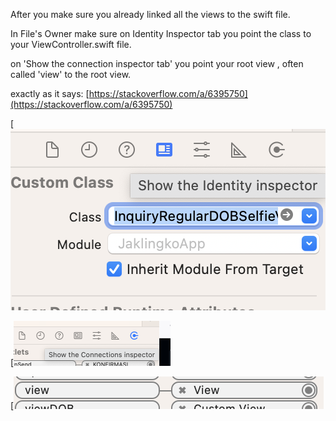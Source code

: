 After you make sure you already linked all the views to the swift file.  

In File's Owner make sure on Identity Inspector tab you point the class to your ViewController.swift file.  

on 'Show the connection inspector tab' you point your root view , often called 'view' to the root view.

exactly as it says: [https://stackoverflow.com/a/6395750](https://stackoverflow.com/a/6395750)  

[![alt text](https://raw.githubusercontent.com/shohiebsense/shohiebsense.github.io/master/images/show%20the%20identity%20inspector%202024-08-29%20at%2012.54.18.png)

[![alt text](https://raw.githubusercontent.com/shohiebsense/shohiebsense.github.io/master/images/show%20the%20connections%20inspector%202024-08-29%20at%2013.04.05.png)

[![alt text](https://raw.githubusercontent.com/shohiebsense/shohiebsense.github.io/master/images/connections%20inspector%20to%20drag.png)
